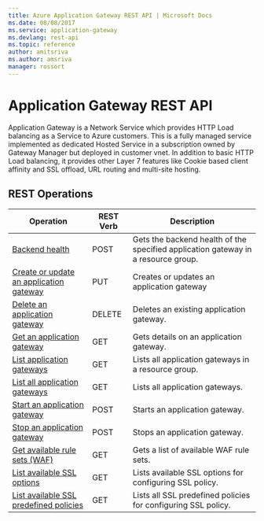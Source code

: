 ```yaml
---
title: Azure Application Gateway REST API | Microsoft Docs
ms.date: 08/08/2017
ms.service: application-gateway
ms.devlang: rest-api
ms.topic: reference
author: amitsriva
ms.author: amsriva
manager: rossort
---
```


# Application Gateway REST API

Application Gateway is a Network Service which provides HTTP Load balancing as a Service to Azure customers. This is a fully managed service implemented as dedicated Hosted Service in a subscription owned by Gateway Manager but deployed in customer vnet. In addition to basic HTTP Load balancing, it provides other Layer 7 features like Cookie based client affinity and SSL offload, URL routing and multi-site hosting.

## REST Operations

| Operation | REST Verb | Description | 
|---------|---------|-----------|
| [Backend health](~/docs-ref-autogen/application-gateway/ApplicationGateways.json#ApplicationGateways_BackendHealth)|POST|Gets the backend health of the specified application gateway in a resource group.|
| [Create or update an application gateway](~/docs-ref-autogen/application-gateway/ApplicationGateways.json#ApplicationGateways_CreateOrUpdate) |  PUT | Creates or updates an application gateway |  
| [Delete an application gateway](~/docs-ref-autogen/application-gateway/ApplicationGateways.json#ApplicationGateways_Delete) |  DELETE | Deletes an existing application gateway. |  
| [Get an application gateway](~/docs-ref-autogen/application-gateway/ApplicationGateways.json#ApplicationGateways_Get) |  GET | Gets details on an application gateway. |  
| [List application gateways](~/docs-ref-autogen/application-gateway/ApplicationGateways.json#ApplicationGateways_List) |  GET | Lists all application gateways in a resource group. | 
| [List all application gateways](~/docs-ref-autogen/application-gateway/ApplicationGateways.json#ApplicationGateways_ListAll) |  GET | Lists all application gateways. | 
| [Start an application gateway](~/docs-ref-autogen/application-gateway/ApplicationGateways.json#ApplicationGateways_Start) |  POST | Starts an application gateway. |  
| [Stop an application gateway](~/docs-ref-autogen/application-gateway/ApplicationGateways.json#ApplicationGateways_Stop) |  POST | Stops an application gateway. | 
| [Get available rule sets (WAF)](~/docs-ref-autogen/application-gateway/ApplicationGateways.json#ApplicationGateways_ListAvailableWafRuleSets) |GET | Gets a list of available WAF rule sets.|
| [List available SSL options](~/docs-ref-autogen/application-gateway/ApplicationGateways.json#ApplicationGateways_ListAvailableSslOptions) |GET | Lists available SSL options for configuring SSL policy.|
| [List available SSL predefined policies](~/docs-ref-autogen/application-gateway/ApplicationGateways.json#ApplicationGateways_ListAvailableSslPredefinedPolicies) |GET | Lists all SSL predefined policies for configuring SSL policy.|
